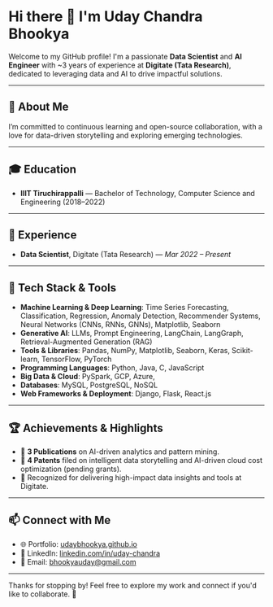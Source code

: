 # Hi there 👋 I'm Uday Chandra Bhookya

Welcome to my GitHub profile! I'm a passionate **Data Scientist** and **AI Engineer** with ~3 years of experience at **Digitate (Tata Research)**, dedicated to leveraging data and AI to drive impactful solutions.

---

## 🧩 About Me

I’m committed to continuous learning and open-source collaboration, with a love for data-driven storytelling and exploring emerging technologies.

---

## 🎓 Education

- **IIIT Tiruchirappalli** — Bachelor of Technology, Computer Science and Engineering (2018–2022)

---

## 💼 Experience

- **Data Scientist**, Digitate (Tata Research) — *Mar 2022 – Present*

---

## 🔧 Tech Stack & Tools

- **Machine Learning & Deep Learning**: Time Series Forecasting, Classification, Regression, Anomaly Detection, Recommender Systems, Neural Networks (CNNs, RNNs, GNNs), Matplotlib, Seaborn
- **Generative AI**: LLMs, Prompt Engineering, LangChain, LangGraph, Retrieval-Augmented Generation (RAG)
- **Tools & Libraries**: Pandas, NumPy, Matplotlib, Seaborn, Keras, Scikit-learn, TensorFlow, PyTorch
- **Programming Languages**: Python, Java, C, JavaScript
- **Big Data & Cloud**: PySpark, GCP, Azure,
- **Databases**: MySQL, PostgreSQL, NoSQL
- **Web Frameworks & Deployment**: Django, Flask, React.js

---

## 🏆 Achievements & Highlights

- 📄 **3 Publications** on AI-driven analytics and pattern mining.
- 📜 **4 Patents** filed on intelligent data storytelling and AI-driven cloud cost optimization (pending grants).
- 🏅 Recognized for delivering high-impact data insights and tools at Digitate.

---

## 📫 Connect with Me

- 🌐 Portfolio: [udaybhookya.github.io](https://udaybhookya.github.io/)
- 💼 LinkedIn: [linkedin.com/in/uday-chandra](https://www.linkedin.com/in/uday-chandra/)
- 📨 Email: bhookyauday@gmail.com 

---

Thanks for stopping by! Feel free to explore my work and connect if you'd like to collaborate. 🚀

